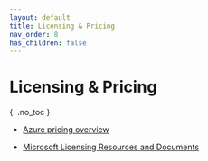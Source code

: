 ```yaml
---
layout: default
title: Licensing & Pricing
nav_order: 8
has_children: false
---
```


# Licensing & Pricing
{: .no_toc }


- [Azure pricing overview](https://azure.microsoft.com/en-us/pricing/)

- [Microsoft Licensing Resources and Documents](https://www.microsoft.com/licensing/docs/view/Licensing-Guides)

